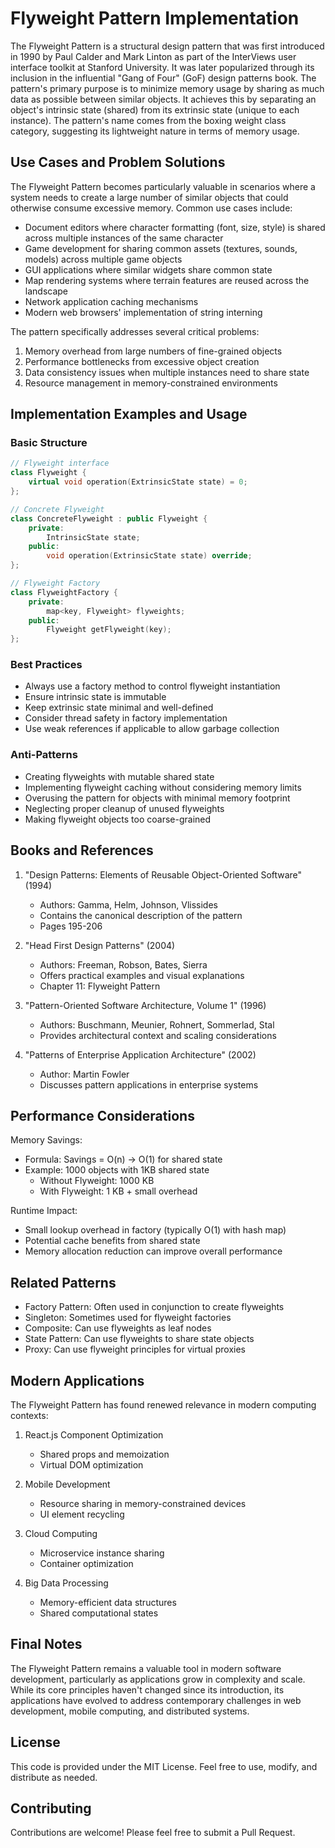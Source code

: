 # Flyweight Pattern Implementation

The Flyweight Pattern is a structural design pattern that was first introduced in 1990 by Paul Calder and Mark Linton as part of the InterViews user interface toolkit at Stanford University. It was later popularized through its inclusion in the influential "Gang of Four" (GoF) design patterns book. The pattern's primary purpose is to minimize memory usage by sharing as much data as possible between similar objects. It achieves this by separating an object's intrinsic state (shared) from its extrinsic state (unique to each instance). The pattern's name comes from the boxing weight class category, suggesting its lightweight nature in terms of memory usage.

## Use Cases and Problem Solutions

The Flyweight Pattern becomes particularly valuable in scenarios where a system needs to create a large number of similar objects that could otherwise consume excessive memory. Common use cases include:

- Document editors where character formatting (font, size, style) is shared across multiple instances of the same character
- Game development for sharing common assets (textures, sounds, models) across multiple game objects
- GUI applications where similar widgets share common state
- Map rendering systems where terrain features are reused across the landscape
- Network application caching mechanisms
- Modern web browsers' implementation of string interning

The pattern specifically addresses several critical problems:
1. Memory overhead from large numbers of fine-grained objects
2. Performance bottlenecks from excessive object creation
3. Data consistency issues when multiple instances need to share state
4. Resource management in memory-constrained environments

## Implementation Examples and Usage

### Basic Structure
```cpp
// Flyweight interface
class Flyweight {
    virtual void operation(ExtrinsicState state) = 0;
};

// Concrete Flyweight
class ConcreteFlyweight : public Flyweight {
    private:
        IntrinsicState state;
    public:
        void operation(ExtrinsicState state) override;
};

// Flyweight Factory
class FlyweightFactory {
    private:
        map<key, Flyweight> flyweights;
    public:
        Flyweight getFlyweight(key);
};
```

### Best Practices
- Always use a factory method to control flyweight instantiation
- Ensure intrinsic state is immutable
- Keep extrinsic state minimal and well-defined
- Consider thread safety in factory implementation
- Use weak references if applicable to allow garbage collection

### Anti-Patterns
- Creating flyweights with mutable shared state
- Implementing flyweight caching without considering memory limits
- Overusing the pattern for objects with minimal memory footprint
- Neglecting proper cleanup of unused flyweights
- Making flyweight objects too coarse-grained

## Books and References

1. "Design Patterns: Elements of Reusable Object-Oriented Software" (1994)
    - Authors: Gamma, Helm, Johnson, Vlissides
    - Contains the canonical description of the pattern
    - Pages 195-206

2. "Head First Design Patterns" (2004)
    - Authors: Freeman, Robson, Bates, Sierra
    - Offers practical examples and visual explanations
    - Chapter 11: Flyweight Pattern

3. "Pattern-Oriented Software Architecture, Volume 1" (1996)
    - Authors: Buschmann, Meunier, Rohnert, Sommerlad, Stal
    - Provides architectural context and scaling considerations

4. "Patterns of Enterprise Application Architecture" (2002)
    - Author: Martin Fowler
    - Discusses pattern applications in enterprise systems

## Performance Considerations

Memory Savings:
- Formula: Savings = O(n) → O(1) for shared state
- Example: 1000 objects with 1KB shared state
    - Without Flyweight: 1000 KB
    - With Flyweight: 1 KB + small overhead

Runtime Impact:
- Small lookup overhead in factory (typically O(1) with hash map)
- Potential cache benefits from shared state
- Memory allocation reduction can improve overall performance

## Related Patterns

- Factory Pattern: Often used in conjunction to create flyweights
- Singleton: Sometimes used for flyweight factories
- Composite: Can use flyweights as leaf nodes
- State Pattern: Can use flyweights to share state objects
- Proxy: Can use flyweight principles for virtual proxies

## Modern Applications

The Flyweight Pattern has found renewed relevance in modern computing contexts:

1. React.js Component Optimization
    - Shared props and memoization
    - Virtual DOM optimization

2. Mobile Development
    - Resource sharing in memory-constrained devices
    - UI element recycling

3. Cloud Computing
    - Microservice instance sharing
    - Container optimization

4. Big Data Processing
    - Memory-efficient data structures
    - Shared computational states

## Final Notes

The Flyweight Pattern remains a valuable tool in modern software development, particularly as applications grow in complexity
and scale. While its core principles haven't changed since its introduction, its applications have evolved to address contemporary
challenges in web development, mobile computing, and distributed systems.

## License

This code is provided under the MIT License. Feel free to use, modify, and distribute as needed.

## Contributing

Contributions are welcome! Please feel free to submit a Pull Request.
